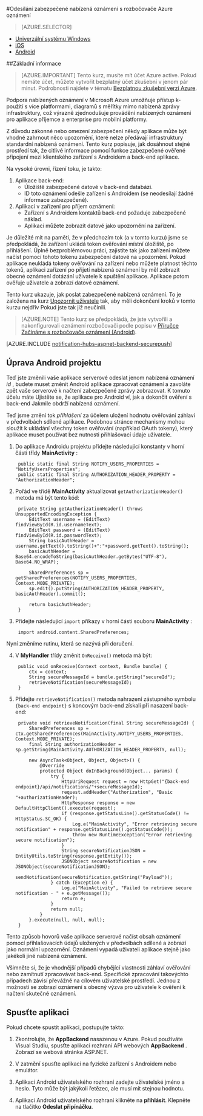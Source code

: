 <properties
    pageTitle="Odesílání zabezpečené nabízená oznámení s rozbočovače Azure oznámení"
    description="Zjistěte, jak posílání zabezpečené nabízená oznámení pro aplikace pro Android z Azure. Ukázky napsané v Java a C#."
    documentationCenter="android"
    keywords="nabízená oznámení, nabízená oznámení nabízená zprávy, android nabízená oznámení"
    authors="ysxu"
    manager="erikre"
    editor=""
    services="notification-hubs"/>

<tags
    ms.service="notification-hubs"
    ms.workload="mobile"
    ms.tgt_pltfrm="android"
    ms.devlang="java"
    ms.topic="article"
    ms.date="06/29/2016" 
    ms.author="yuaxu"/>

#<a name="sending-secure-push-notifications-with-azure-notification-hubs"></a>Odesílání zabezpečené nabízená oznámení s rozbočovače Azure oznámení

> [AZURE.SELECTOR]
- [Univerzální systému Windows](notification-hubs-aspnet-backend-windows-dotnet-wns-secure-push-notification.md)
- [iOS](notification-hubs-aspnet-backend-ios-push-apple-apns-secure-notification.md)
- [Android](notification-hubs-aspnet-backend-android-secure-google-gcm-push-notification.md)

##<a name="overview"></a>Základní informace

> [AZURE.IMPORTANT] Tento kurz, musíte mít účet Azure active. Pokud nemáte účet, můžete vytvořit bezplatný účet zkušební v jenom pár minut. Podrobnosti najdete v tématu [Bezplatnou zkušební verzi Azure](https://azure.microsoft.com/pricing/free-trial/?WT.mc_id=A643EE910&amp;returnurl=http%3A%2F%2Fazure.microsoft.com%2Fen-us%2Fdocumentation%2Farticles%2Fpartner-xamarin-notification-hubs-ios-get-started).

Podpora nabízených oznámení v Microsoft Azure umožňuje přístup k-použití s více platformami, diagramů s měřítky mimo nabízená zprávy infrastruktury, což výrazně zjednodušuje provádění nabízených oznámení pro aplikace příjemce a enterprise pro mobilní platformy.

Z důvodu zákonné nebo omezení zabezpečení někdy aplikace může být vhodné zahrnout něco upozornění, které nelze předávají infrastruktury standardní nabízená oznámení. Tento kurz popisuje, jak dosáhnout stejné prostředí tak, že citlivé informace pomocí funkce zabezpečené ověřené připojení mezi klientského zařízení s Androidem a back-end aplikace.

Na vysoké úrovni, řízení toku, je takto:

1. Aplikace back-end:
    - Úložiště zabezpečené datové v back-end databázi.
    - ID toto oznámení odešle zařízení s Androidem (se neodesílají žádné informace zabezpečené).
2. Aplikaci v zařízení pro příjem oznámení:
    - Zařízení s Androidem kontaktů back-end požaduje zabezpečené náklad.
    - Aplikaci můžete zobrazit datové jako upozornění na zařízení.

Je důležité mít na paměti, že v předchozím tok (a v tomto kurzu) jsme se předpokládá, že zařízení ukládá token ověřování místní úložiště, po přihlášení. Úplně bezproblémovou práci, zajistíte tak jako zařízení můžete načíst pomocí tohoto tokenu zabezpečení datové na upozornění. Pokud aplikace neukládá tokeny ověřování na zařízení nebo můžete platnost těchto tokenů, aplikaci zařízení po přijetí nabízená oznámení by měl zobrazit obecné oznámení dotázání uživatele k spuštění aplikace. Aplikace potom ověřuje uživatele a zobrazí datové oznámení.

Tento kurz ukazuje, jak poslat zabezpečené nabízená oznámení. To je založena na kurz [Upozornit uživatele](notification-hubs-aspnet-backend-gcm-android-push-to-user-google-notification.md) tak, aby měli dokončení kroků v tomto kurzu nejdřív Pokud jste tak již neučinili.

> [AZURE.NOTE] Tento kurz se předpokládá, že jste vytvořili a nakonfigurovali oznámení rozbočovači podle popisu v [Příručce Začínáme s rozbočovače oznámení (Android)](notification-hubs-android-push-notification-google-gcm-get-started.md).

[AZURE.INCLUDE [notification-hubs-aspnet-backend-securepush](../../includes/notification-hubs-aspnet-backend-securepush.md)]

## <a name="modify-the-android-project"></a>Úprava Android projektu

Teď jste změnili vaše aplikace serverové odeslat jenom nabízená oznámení *id* , budete muset změnit Android aplikace zpracovat oznámení a zavoláte zpět vaše serverové k načtení zabezpečené zprávy zobrazovat.
K tomuto účelu máte Ujistěte se, že aplikace pro Android ví, jak a dokončit ověření s back-end Jakmile obdrží nabízená oznámení.

Teď jsme změní tok *přihlášení* za účelem uložení hodnotu ověřování záhlaví v předvolbách sdílené aplikace. Podobnou stránce mechanismy mohou sloužit k ukládání všechny token ověřování (například OAuth tokeny), který aplikace muset používat bez nutnosti přihlašovací údaje uživatele.

1. Do aplikace Androidu projektu přidejte následující konstanty v horní části třídy **MainActivity** :

        public static final String NOTIFY_USERS_PROPERTIES = "NotifyUsersProperties";
        public static final String AUTHORIZATION_HEADER_PROPERTY = "AuthorizationHeader";

2. Pořád ve třídě **MainActivity** aktualizovat `getAuthorizationHeader()` metoda má být tento kód:

        private String getAuthorizationHeader() throws UnsupportedEncodingException {
            EditText username = (EditText) findViewById(R.id.usernameText);
            EditText password = (EditText) findViewById(R.id.passwordText);
            String basicAuthHeader = username.getText().toString()+":"+password.getText().toString();
            basicAuthHeader = Base64.encodeToString(basicAuthHeader.getBytes("UTF-8"), Base64.NO_WRAP);

            SharedPreferences sp = getSharedPreferences(NOTIFY_USERS_PROPERTIES, Context.MODE_PRIVATE);
            sp.edit().putString(AUTHORIZATION_HEADER_PROPERTY, basicAuthHeader).commit();

            return basicAuthHeader;
        }

3. Přidejte následující `import` příkazy v horní části souboru **MainActivity** :

        import android.content.SharedPreferences;

Nyní změníme rutinu, která se nazývá při doručení.

4. V **MyHandler** třídy změnit `OnReceive()` metoda má být:

        public void onReceive(Context context, Bundle bundle) {
            ctx = context;
            String secureMessageId = bundle.getString("secureId");
            retrieveNotification(secureMessageId);
        }

5. Přidejte `retrieveNotification()` metoda nahrazení zástupného symbolu `{back-end endpoint}` s koncovým back-end získali při nasazení back-end:

        private void retrieveNotification(final String secureMessageId) {
            SharedPreferences sp = ctx.getSharedPreferences(MainActivity.NOTIFY_USERS_PROPERTIES, Context.MODE_PRIVATE);
            final String authorizationHeader = sp.getString(MainActivity.AUTHORIZATION_HEADER_PROPERTY, null);

            new AsyncTask<Object, Object, Object>() {
                @Override
                protected Object doInBackground(Object... params) {
                    try {
                        HttpUriRequest request = new HttpGet("{back-end endpoint}/api/notifications/"+secureMessageId);
                        request.addHeader("Authorization", "Basic "+authorizationHeader);
                        HttpResponse response = new DefaultHttpClient().execute(request);
                        if (response.getStatusLine().getStatusCode() != HttpStatus.SC_OK) {
                            Log.e("MainActivity", "Error retrieving secure notification" + response.getStatusLine().getStatusCode());
                            throw new RuntimeException("Error retrieving secure notification");
                        }
                        String secureNotificationJSON = EntityUtils.toString(response.getEntity());
                        JSONObject secureNotification = new JSONObject(secureNotificationJSON);
                        sendNotification(secureNotification.getString("Payload"));
                    } catch (Exception e) {
                        Log.e("MainActivity", "Failed to retrieve secure notification - " + e.getMessage());
                        return e;
                    }
                    return null;
                }
            }.execute(null, null, null);
        }


Tento způsob hovorů vaše aplikace serverové načíst obsah oznámení pomocí přihlašovacích údajů uložených v předvolbách sdílené a zobrazí jako normální upozornění. Oznámení vypadá uživateli aplikace stejně jako jakékoli jiné nabízená oznámení.

Všimněte si, že je vhodnější případů chybějící vlastnosti záhlaví ověřování nebo zamítnutí zpracovávat back-end. Specifické zpracování takovýchto případech závisí převážně na cílovém uživatelské prostředí. Jednou z možností se zobrazí oznámení s obecný výzva pro uživatele k ověření k načtení skutečné oznámení.

## <a name="run-the-application"></a>Spusťte aplikaci

Pokud chcete spustit aplikaci, postupujte takto:

1. Zkontrolujte, že **AppBackend** nasazenou v Azure. Pokud používáte Visual Studiu, spusťte aplikaci rozhraní API webových **AppBackend** . Zobrazí se webová stránka ASP.NET.

2. V zatmění spusťte aplikaci na fyzické zařízení s Androidem nebo emulátor.

3. Aplikaci Android uživatelského rozhraní zadejte uživatelské jméno a heslo. Tyto může být jakýkoli řetězec, ale musí mít stejnou hodnotu.

4. Aplikaci Android uživatelského rozhraní klikněte na **přihlásit**. Klepněte na tlačítko **Odeslat připínáčku**.
